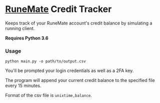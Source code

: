 # [RuneMate](https://www.runemate.com) Credit Tracker

Keeps track of your RuneMate account's credit balance by simulating a running client.

**Requires Python 3.6**

### Usage
`python main.py -o path/to/output.csv`

You'll be prompted your login credentials as well as a 2FA key.

The program will append your current credit balance to the specified file every 15 minutes.

Format of the csv file is `unixtime,balance`.
